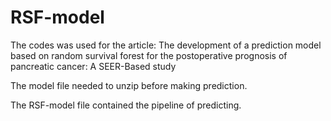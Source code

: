 # RSF-model
The codes was used for the article: The development of a prediction model based on random survival forest for the postoperative prognosis of pancreatic cancer: A SEER-Based study 



The model file needed to unzip before making prediction.



The RSF-model file contained the pipeline of predicting. 

